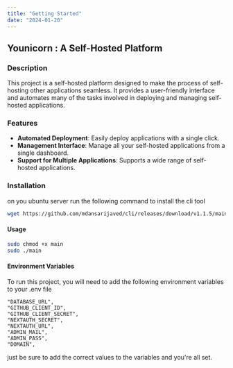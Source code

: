 ```yaml
---
title: "Getting Started"
date: "2024-01-20"
---
```


## Younicorn : A Self-Hosted Platform

### Description

This project is a self-hosted platform designed to make the process of self-hosting other applications seamless. It provides a user-friendly interface and automates many of the tasks involved in deploying and managing self-hosted applications.

### Features

- **Automated Deployment**: Easily deploy applications with a single click.
- **Management Interface**: Manage all your self-hosted applications from a single dashboard.
- **Support for Multiple Applications**: Supports a wide range of self-hosted applications.

### Installation

on you ubuntu server run the following command to install the cli tool

```bash
wget https://github.com/mdansarijaved/cli/releases/download/v1.1.5/main
```

#### Usage

```bash
sudo chmod +x main
sudo ./main
```

#### Environment Variables

To run this project, you will need to add the following environment variables to your .env file

```.env
"DATABASE_URL",
"GITHUB_CLIENT_ID",
"GITHUB_CLIENT_SECRET",
"NEXTAUTH_SECRET",
"NEXTAUTH_URL",
"ADMIN_MAIL",
"ADMIN_PASS",
"DOMAIN",
```

just be sure to add the correct values to the variables and you're all set.
